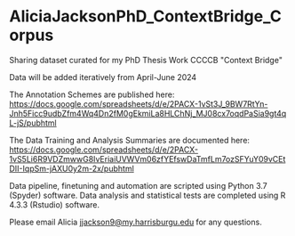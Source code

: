 # AliciaJacksonPhD_ContextBridge_Corpus
Sharing dataset curated for my PhD Thesis Work CCCCB "Context Bridge"

Data will be added iteratively from April-June 2024



The Annotation Schemes are published here: 
https://docs.google.com/spreadsheets/d/e/2PACX-1vSt3J_9BW7RtYn-Jnh5Ficc9udbZfm4Wq4Dn2fM0gEkmiLa8HLChNj_MJ08cx7oqdPaSia9gt4qL-jS/pubhtml

The Data Training and Analysis Summaries are documented here: 
https://docs.google.com/spreadsheets/d/e/2PACX-1vS5Li6R9VDZmwwG8IvEriaiUVWVm06zfYEfswDaTmfLm7ozSFYuY09vCEtDII-IqpSm-jAXU0y2m-2x/pubhtml


Data pipeline, finetuning and automation are scripted using Python 3.7 (Spyder) software.
Data analysis and statistical tests are completed using R 4.3.3 (Rstudio) software.

Please email Alicia jjackson9@my.harrisburgu.edu for any questions.
